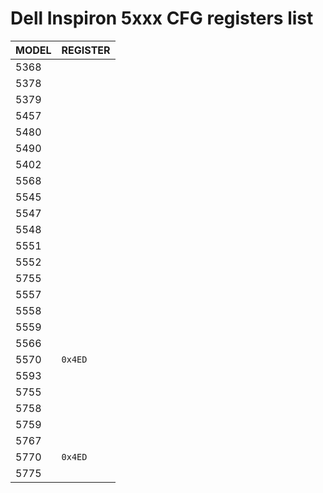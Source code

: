 # Dell Inspiron 5xxx CFG registers list


| MODEL|REGISTER   |
|---|---|
|5368|` `|
|5378|` `|
|5379|` `|
|5457|` `|
|5480|` `|
|5490|` `|
|5402|` `|
|5568|` `|
|5545|` `|
|5547|` `|
|5548|` `|
|5551|` `|
|5552|` `|
|5755|` `|
|5557|` `|
|5558|` `|
|5559|` `|
|5566|` `|
|5570|`0x4ED`|
|5593|` `|
|5755|` `|
|5758|` `|
|5759|` `|
|5767|` `|
|5770|`0x4ED`|
|5775|` `|

